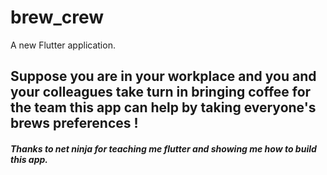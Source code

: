 # brew_crew

A new Flutter application.

## Suppose you are in your workplace and you and your colleagues take turn in bringing coffee for the team this app can help by taking everyone's brews preferences !


















##### Thanks to net ninja for teaching me flutter and showing me how to build this app.